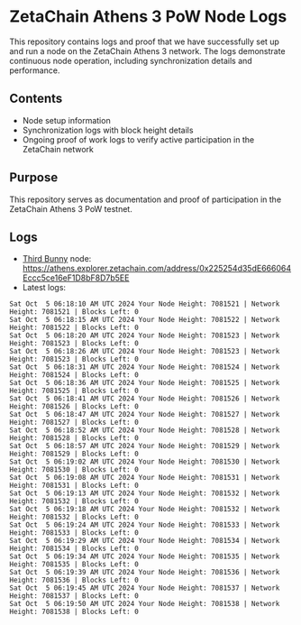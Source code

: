 # ZetaChain Athens 3 PoW Node Logs
This repository contains logs and proof that we have successfully set up and run a node on the ZetaChain Athens 3 network. The logs demonstrate continuous node operation, including synchronization details and performance.

## Contents
- Node setup information
- Synchronization logs with block height details
- Ongoing proof of work logs to verify active participation in the ZetaChain network

## Purpose
This repository serves as documentation and proof of participation in the ZetaChain Athens 3 PoW testnet.

## Logs

- [Third Bunny](https://thirdbunny.xyz/) node: https://athens.explorer.zetachain.com/address/0x225254d35dE666064Eccc5ce16eF1D8bF8D7b5EE
- Latest logs:
```
Sat Oct  5 06:18:10 AM UTC 2024 Your Node Height: 7081521 | Network Height: 7081521 | Blocks Left: 0
Sat Oct  5 06:18:15 AM UTC 2024 Your Node Height: 7081522 | Network Height: 7081522 | Blocks Left: 0
Sat Oct  5 06:18:20 AM UTC 2024 Your Node Height: 7081523 | Network Height: 7081523 | Blocks Left: 0
Sat Oct  5 06:18:26 AM UTC 2024 Your Node Height: 7081523 | Network Height: 7081523 | Blocks Left: 0
Sat Oct  5 06:18:31 AM UTC 2024 Your Node Height: 7081524 | Network Height: 7081524 | Blocks Left: 0
Sat Oct  5 06:18:36 AM UTC 2024 Your Node Height: 7081525 | Network Height: 7081525 | Blocks Left: 0
Sat Oct  5 06:18:41 AM UTC 2024 Your Node Height: 7081526 | Network Height: 7081526 | Blocks Left: 0
Sat Oct  5 06:18:47 AM UTC 2024 Your Node Height: 7081527 | Network Height: 7081527 | Blocks Left: 0
Sat Oct  5 06:18:52 AM UTC 2024 Your Node Height: 7081528 | Network Height: 7081528 | Blocks Left: 0
Sat Oct  5 06:18:57 AM UTC 2024 Your Node Height: 7081529 | Network Height: 7081529 | Blocks Left: 0
Sat Oct  5 06:19:02 AM UTC 2024 Your Node Height: 7081530 | Network Height: 7081530 | Blocks Left: 0
Sat Oct  5 06:19:08 AM UTC 2024 Your Node Height: 7081531 | Network Height: 7081531 | Blocks Left: 0
Sat Oct  5 06:19:13 AM UTC 2024 Your Node Height: 7081532 | Network Height: 7081532 | Blocks Left: 0
Sat Oct  5 06:19:18 AM UTC 2024 Your Node Height: 7081532 | Network Height: 7081532 | Blocks Left: 0
Sat Oct  5 06:19:24 AM UTC 2024 Your Node Height: 7081533 | Network Height: 7081533 | Blocks Left: 0
Sat Oct  5 06:19:29 AM UTC 2024 Your Node Height: 7081534 | Network Height: 7081534 | Blocks Left: 0
Sat Oct  5 06:19:34 AM UTC 2024 Your Node Height: 7081535 | Network Height: 7081535 | Blocks Left: 0
Sat Oct  5 06:19:39 AM UTC 2024 Your Node Height: 7081536 | Network Height: 7081536 | Blocks Left: 0
Sat Oct  5 06:19:45 AM UTC 2024 Your Node Height: 7081537 | Network Height: 7081537 | Blocks Left: 0
Sat Oct  5 06:19:50 AM UTC 2024 Your Node Height: 7081538 | Network Height: 7081538 | Blocks Left: 0
```
